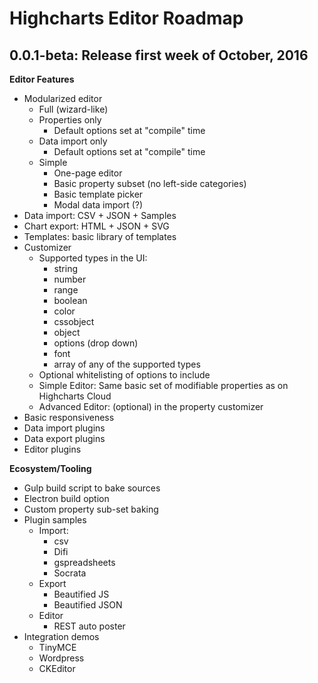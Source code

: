 
# Highcharts Editor Roadmap

## 0.0.1-beta: Release first week of October, 2016

**Editor Features**

  * Modularized editor
    * Full (wizard-like)
    * Properties only
        * Default options set at "compile" time
    * Data import only
        * Default options set at "compile" time
    * Simple
        * One-page editor
        * Basic property subset (no left-side categories)
        * Basic template picker
        * Modal data import (?)            
  * Data import: CSV + JSON + Samples 
  * Chart export: HTML + JSON + SVG
  * Templates: basic library of templates
  * Customizer
    * Supported types in the UI:
      * string
      * number
      * range
      * boolean
      * color
      * cssobject
      * object
      * options (drop down)
      * font
      * array of any of the supported types
    * Optional whitelisting of options to include
    * Simple Editor: Same basic set of modifiable properties as on Highcharts Cloud
    * Advanced Editor: (optional) in the property customizer
  * Basic responsiveness
  * Data import plugins
  * Data export plugins
  * Editor plugins

**Ecosystem/Tooling**
    
  * Gulp build script to bake sources
  * Electron build option
  * Custom property sub-set baking
  * Plugin samples
    * Import:
      * csv
      * Difi
      * gspreadsheets
      * Socrata
    * Export
      * Beautified JS
      * Beautified JSON
    * Editor
      * REST auto poster
  * Integration demos
    * TinyMCE
    * Wordpress
    * CKEditor
